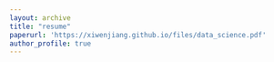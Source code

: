 ```yaml
---
layout: archive
title: "resume"
paperurl: 'https://xiwenjiang.github.io/files/data_science.pdf'
author_profile: true
---
```

